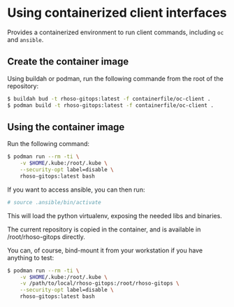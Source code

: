 # Using containerized client interfaces

Provides a containerized environment to run client commands, including `oc` and `ansible`.

## Create the container image

Using buildah or podman, run the following commande from the root of
the repository:

```Bash
$ buildah bud -t rhoso-gitops:latest -f containerfile/oc-client .
$ podman build -t rhoso-gitops:latest -f containerfile/oc-client .
```

## Using the container image

Run the following command:

```Bash
$ podman run --rm -ti \
    -v $HOME/.kube:/root/.kube \
    --security-opt label=disable \
    rhoso-gitops:latest bash
```

If you want to access ansible, you can then run:

```Bash
# source .ansible/bin/activate
```

This will load the python virtualenv, exposing the needed libs and
binaries.

The current repository is copied in the container, and is available in
/root/rhoso-gitops directly.

You can, of course, bind-mount it from your workstation if you have anything
to test:

```Bash
$ podman run --rm -ti \
    -v $HOME/.kube:/root/.kube \
    -v /path/to/local/rhoso-gitops:/root/rhoso-gitops \
    --security-opt label=disable \
    rhoso-gitops:latest bash

```
